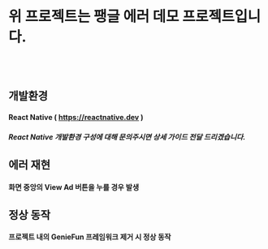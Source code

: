 # 위 프로젝트는 팽글 에러 데모 프로젝트입니다.

<br/><br/>

## 개발환경
#### React Native ( https://reactnative.dev )
##### React Native 개발환경 구성에 대해 문의주시면 상세 가이드 전달 드리겠습니다.

## 에러 재현
#### 화면 중앙의 View Ad 버튼을 누를 경우 발생

## 정상 동작 
#### 프로젝트 내의 GenieFun 프레임워크 제거 시 정상 동작
